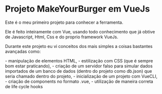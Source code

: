 <h1>Projeto MakeYourBurger em VueJs</h1>
<p>Este é o meu primeiro projeto para conhecer a ferramenta.</p>
<p>Ele é feito inteiramente com Vue, usando todo conhecimento que já obtive de Javascript, Html, Css e do proprio framework VueJs.</p>
<p>Durante este projeto eu vi conceitos dos mais simples a coisas bastantes avançadas como:</p>
    - manipulação de elementos HTML,
    - estilização com CSS (que é sempre bom estar praticando),
    - criação de um servidor falso para simular dados importados de um banco de dados (dentro do projeto como db.json) que seria chamado dentro do projeto,
    - inicialização de um projeto com VueCLI,
    - criação de components no formato .vue,
    - utilização de maneira correta de life cycle hooks
